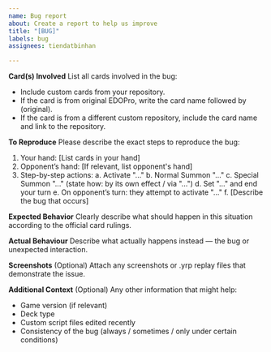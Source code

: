 ```yaml
---
name: Bug report
about: Create a report to help us improve
title: "[BUG]"
labels: bug
assignees: tiendatbinhan

---
```


**Card(s) Involved**
List all cards involved in the bug:
- Include custom cards from your repository.
- If the card is from original EDOPro, write the card name followed by (original).
- If the card is from a different custom repository, include the card name and link to the repository.

**To Reproduce**
Please describe the exact steps to reproduce the bug:
1. Your hand: [List cards in your hand]
2. Opponent’s hand: [If relevant, list opponent's hand]
3. Step-by-step actions:
a. Activate "..."
b. Normal Summon "..."
c. Special Summon "..." (state how: by its own effect / via "...")
d. Set "..." and end your turn
e. On opponent’s turn: they attempt to activate "..."
f. [Describe the bug that occurs]

**Expected Behavior**
Clearly describe what should happen in this situation according to the official card rulings.

**Actual Behaviour**
Describe what actually happens instead — the bug or unexpected interaction.

**Screenshots**
(Optional) Attach any screenshots or .yrp replay files that demonstrate the issue.

**Additional Context**
(Optional) Any other information that might help:
- Game version (if relevant)
- Deck type
- Custom script files edited recently
- Consistency of the bug (always / sometimes / only under certain conditions)
